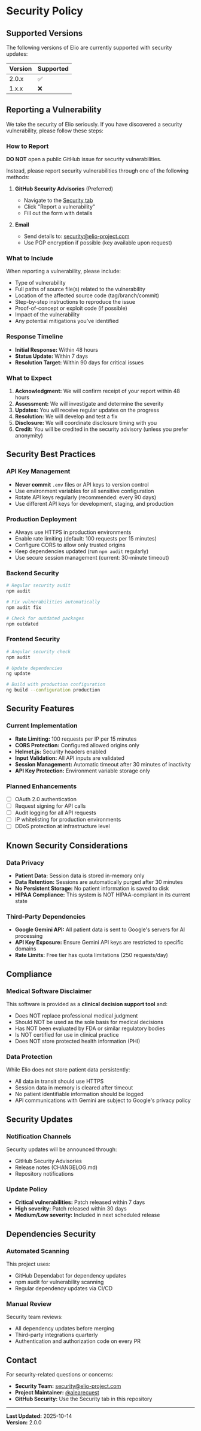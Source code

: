 # Security Policy

## Supported Versions

The following versions of Elio are currently supported with security updates:

| Version | Supported          |
| ------- | ------------------ |
| 2.0.x   | :white_check_mark: |
| 1.x.x   | :x:                |

## Reporting a Vulnerability

We take the security of Elio seriously. If you have discovered a security vulnerability, please follow these steps:

### How to Report

**DO NOT** open a public GitHub issue for security vulnerabilities.

Instead, please report security vulnerabilities through one of the following methods:

1. **GitHub Security Advisories** (Preferred)
   - Navigate to the [Security tab](https://github.com/alearecuest/ProyectoFinal/security)
   - Click "Report a vulnerability"
   - Fill out the form with details

2. **Email**
   - Send details to: security@elio-project.com
   - Use PGP encryption if possible (key available upon request)

### What to Include

When reporting a vulnerability, please include:

- Type of vulnerability
- Full paths of source file(s) related to the vulnerability
- Location of the affected source code (tag/branch/commit)
- Step-by-step instructions to reproduce the issue
- Proof-of-concept or exploit code (if possible)
- Impact of the vulnerability
- Any potential mitigations you've identified

### Response Timeline

- **Initial Response:** Within 48 hours
- **Status Update:** Within 7 days
- **Resolution Target:** Within 90 days for critical issues

### What to Expect

1. **Acknowledgment:** We will confirm receipt of your report within 48 hours
2. **Assessment:** We will investigate and determine the severity
3. **Updates:** You will receive regular updates on the progress
4. **Resolution:** We will develop and test a fix
5. **Disclosure:** We will coordinate disclosure timing with you
6. **Credit:** You will be credited in the security advisory (unless you prefer anonymity)

## Security Best Practices

### API Key Management

- **Never commit** `.env` files or API keys to version control
- Use environment variables for all sensitive configuration
- Rotate API keys regularly (recommended: every 90 days)
- Use different API keys for development, staging, and production

### Production Deployment

- Always use HTTPS in production environments
- Enable rate limiting (default: 100 requests per 15 minutes)
- Configure CORS to allow only trusted origins
- Keep dependencies updated (run `npm audit` regularly)
- Use secure session management (current: 30-minute timeout)

### Backend Security

```bash
# Regular security audit
npm audit

# Fix vulnerabilities automatically
npm audit fix

# Check for outdated packages
npm outdated
```

### Frontend Security

```bash
# Angular security check
npm audit

# Update dependencies
ng update

# Build with production configuration
ng build --configuration production
```

## Security Features

### Current Implementation

- **Rate Limiting:** 100 requests per IP per 15 minutes
- **CORS Protection:** Configured allowed origins only
- **Helmet.js:** Security headers enabled
- **Input Validation:** All API inputs are validated
- **Session Management:** Automatic timeout after 30 minutes of inactivity
- **API Key Protection:** Environment variable storage only

### Planned Enhancements

- [ ] OAuth 2.0 authentication
- [ ] Request signing for API calls
- [ ] Audit logging for all API requests
- [ ] IP whitelisting for production environments
- [ ] DDoS protection at infrastructure level

## Known Security Considerations

### Data Privacy

- **Patient Data:** Session data is stored in-memory only
- **Data Retention:** Sessions are automatically purged after 30 minutes
- **No Persistent Storage:** No patient information is saved to disk
- **HIPAA Compliance:** This system is NOT HIPAA-compliant in its current state

### Third-Party Dependencies

- **Google Gemini API:** All patient data is sent to Google's servers for AI processing
- **API Key Exposure:** Ensure Gemini API keys are restricted to specific domains
- **Rate Limits:** Free tier has quota limitations (250 requests/day)

## Compliance

### Medical Software Disclaimer

This software is provided as a **clinical decision support tool** and:

- Does NOT replace professional medical judgment
- Should NOT be used as the sole basis for medical decisions
- Has NOT been evaluated by FDA or similar regulatory bodies
- Is NOT certified for use in clinical practice
- Does NOT store protected health information (PHI)

### Data Protection

While Elio does not store patient data persistently:

- All data in transit should use HTTPS
- Session data in memory is cleared after timeout
- No patient identifiable information should be logged
- API communications with Gemini are subject to Google's privacy policy

## Security Updates

### Notification Channels

Security updates will be announced through:

- GitHub Security Advisories
- Release notes (CHANGELOG.md)
- Repository notifications

### Update Policy

- **Critical vulnerabilities:** Patch released within 7 days
- **High severity:** Patch released within 30 days
- **Medium/Low severity:** Included in next scheduled release

## Dependencies Security

### Automated Scanning

This project uses:

- GitHub Dependabot for dependency updates
- npm audit for vulnerability scanning
- Regular dependency updates via CI/CD

### Manual Review

Security team reviews:

- All dependency updates before merging
- Third-party integrations quarterly
- Authentication and authorization code on every PR

## Contact

For security-related questions or concerns:

- **Security Team:** security@elio-project.com
- **Project Maintainer:** [@alearecuest](https://github.com/alearecuest)
- **GitHub Security:** Use the Security tab in this repository

---

**Last Updated:** 2025-10-14  
**Version:** 2.0.0